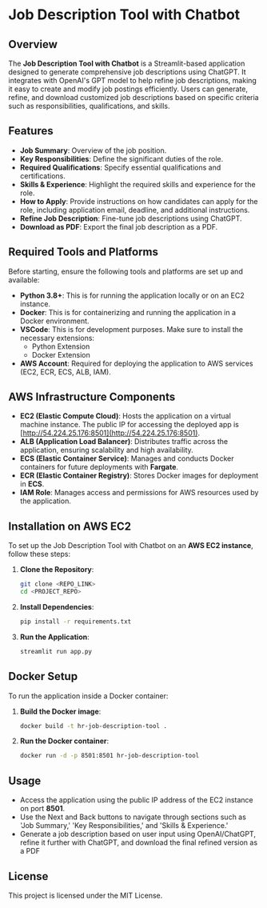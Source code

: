 # Job Description Tool with Chatbot

## Overview
The **Job Description Tool with Chatbot** is a Streamlit-based application designed to generate comprehensive job descriptions using ChatGPT. It integrates with OpenAI's GPT model to help refine job descriptions, making it easy to create and modify job postings efficiently. Users can generate, refine, and download customized job descriptions based on specific criteria such as responsibilities, qualifications, and skills.

## Features
- **Job Summary**: Overview of the job position.
- **Key Responsibilities**: Define the significant duties of the role.
- **Required Qualifications**: Specify essential qualifications and certifications.
- **Skills & Experience**: Highlight the required skills and experience for the role.
- **How to Apply**: Provide instructions on how candidates can apply for the role, including application email, deadline, and additional instructions.
- **Refine Job Description**: Fine-tune job descriptions using ChatGPT.
- **Download as PDF**: Export the final job description as a PDF.

## Required Tools and Platforms

Before starting, ensure the following tools and platforms are set up and available:

- **Python 3.8+**: This is for running the application locally or on an EC2 instance.
- **Docker**: This is for containerizing and running the application in a Docker environment.
- **VSCode**: This is for development purposes. Make sure to install the necessary extensions:
  - Python Extension
  - Docker Extension
- **AWS Account**: Required for deploying the application to AWS services (EC2, ECR, ECS, ALB, IAM).


## AWS Infrastructure Components

- **EC2 (Elastic Compute Cloud)**: Hosts the application on a virtual machine instance. The public IP for accessing the deployed app is [http://54.224.25.176:8501](http://54.224.25.176:8501).
- **ALB (Application Load Balancer)**: Distributes traffic across the application, ensuring scalability and high availability.
- **ECS (Elastic Container Service)**: Manages and conducts Docker containers for future deployments with **Fargate**.
- **ECR (Elastic Container Registry)**: Stores Docker images for deployment in **ECS**.
- **IAM Role**: Manages access and permissions for AWS resources used by the application.

## Installation on AWS EC2

To set up the Job Description Tool with Chatbot on an **AWS EC2 instance**, follow these steps:

1. **Clone the Repository**:
    ```bash
    git clone <REPO_LINK>
    cd <PROJECT_REPO>
    ```

2. **Install Dependencies**:
    ```bash
    pip install -r requirements.txt
    ```

3. **Run the Application**:
    ```bash
    streamlit run app.py
    ```
## Docker Setup

To run the application inside a Docker container:

1. **Build the Docker image**:
    ```bash
    docker build -t hr-job-description-tool .
    ```

2. **Run the Docker container**:
    ```bash
    docker run -d -p 8501:8501 hr-job-description-tool
    ```
    
## Usage

- Access the application using the public IP address of the EC2 instance on port **8501**.
- Use the Next and Back buttons to navigate through sections such as 'Job Summary,' 'Key Responsibilities,' and 'Skills & Experience.'
- Generate a job description based on user input using OpenAI/ChatGPT, refine it further with ChatGPT, and download the final refined version as a PDF

## License

This project is licensed under the MIT License.
